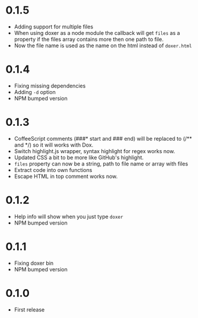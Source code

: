 0.1.5
==================

  * Adding support for multiple files
  * When using doxer as a node module the callback will get `files` as a property if the files array contains more then one path to file.
  * Now the file name is used as the name on the html instead of `doxer.html`

0.1.4
==================

  * Fixing missing dependencies
  * Adding `-d` option
  * NPM bumped version

0.1.3
==================

  * CoffeeScript comments (###* start and ### end) will be replaced to (/** and */) so it will works with Dox.
  * Switch highlight.js wrapper, syntax highlight for regex works now.
  * Updated CSS a bit to be more like GitHub's highlight.
  * `files` property can now be a string, path to file name or array with files
  * Extract code into own functions
  * Escape HTML in top comment works now.

0.1.2
==================

  * Help info will show when you just type `doxer`
  * NPM bumped version

0.1.1
==================

  * Fixing doxer bin
  * NPM bumped version

0.1.0
==================

  * First release